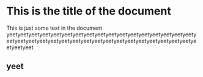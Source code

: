 # This is the title of the document

This is just some text in the document
yeetyeetyeetyeetyeetyeetyeetyeetyeetyeetyeetyeetyeetyeetyeetyeetyeetyeetyeetyeetyeetyeetyeetyeetyeetyeetyeetyeetyeetyeetyeetyeetyeetyeetyeetyeetyeet

## yeet